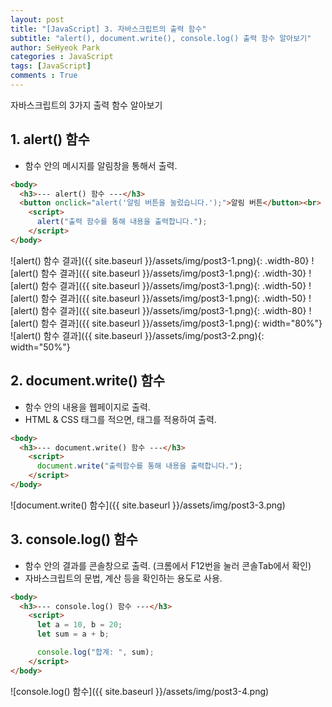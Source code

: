 ```yaml
---
layout: post
title: "[JavaScript] 3. 자바스크립트의 출력 함수"
subtitle: "alert(), document.write(), console.log() 출력 함수 알아보기"
author: SeHyeok Park
categories : JavaScript
tags: [JavaScript]
comments : True
---
```

<div id='preview' class='display-none'>
자바스크립트의 3가지 출력 함수 알아보기
</div>

## 1. alert() 함수
- 함수 안의 메시지를 알림창을 통해서 출력.

```html
<body>
  <h3>--- alert() 함수 ---</h3>
  <button onclick="alert('알림 버튼을 눌렀습니다.');">알림 버튼</button><br>
    <script>
      alert("출력 함수를 통해 내용을 출력합니다.");
    </script>
</body>
```
![alert() 함수 결과]({{ site.baseurl }}/assets/img/post3-1.png){: .width-80}
![alert() 함수 결과]({{ site.baseurl }}/assets/img/post3-1.png){: .width-30} ![alert() 함수 결과]({{ site.baseurl }}/assets/img/post3-1.png){: .width-50}
![alert() 함수 결과]({{ site.baseurl }}/assets/img/post3-1.png){: .width-50}
![alert() 함수 결과]({{ site.baseurl }}/assets/img/post3-1.png){: .width-80}
![alert() 함수 결과]({{ site.baseurl }}/assets/img/post3-1.png){: width="80%"}
![alert() 함수 결과]({{ site.baseurl }}/assets/img/post3-2.png){: width="50%"}

## 2. document.write() 함수
- 함수 안의 내용을 웹페이지로 출력.
- HTML & CSS 태그를 적으면, 태그를 적용하여 출력.

```html
<body>
  <h3>--- document.write() 함수 ---</h3>
    <script>
      document.write("출력함수를 통해 내용을 출력합니다.");
    </script>
</body>
```
![document.write() 함수]({{ site.baseurl }}/assets/img/post3-3.png)

## 3. console.log() 함수
- 함수 안의 결과를 콘솔창으로 출력. (크롬에서 F12번을 눌러 콘솔Tab에서 확인)
- 자바스크립트의 문법, 계산 등을 확인하는 용도로 사용.

```html
<body>
  <h3>--- console.log() 함수 ---</h3>
    <script>
      let a = 10, b = 20;
      let sum = a + b;

      console.log("합계: ", sum);
    </script>
</body>
```
![console.log() 함수]({{ site.baseurl }}/assets/img/post3-4.png)